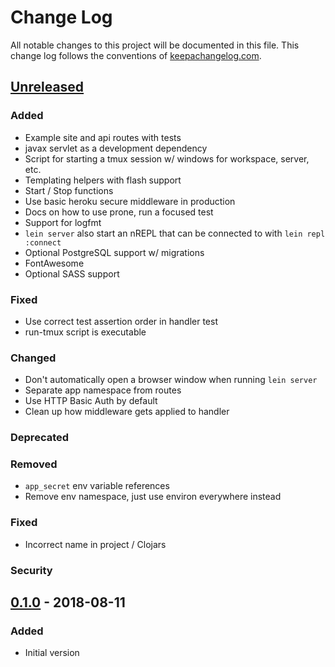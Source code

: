 # Change Log
All notable changes to this project will be documented in this file. This change log follows the conventions of [keepachangelog.com](http://keepachangelog.com/).

## [Unreleased]
### Added
- Example site and api routes with tests
- javax servlet as a development dependency
- Script for starting a tmux session w/ windows for workspace, server, etc.
- Templating helpers with flash support
- Start / Stop functions
- Use basic heroku secure middleware in production
- Docs on how to use prone, run a focused test
- Support for logfmt
- `lein server` also start an nREPL that can be connected to with `lein repl :connect`
- Optional PostgreSQL support w/ migrations
- FontAwesome
- Optional SASS support

### Fixed
- Use correct test assertion order in handler test
- run-tmux script is executable

### Changed
- Don't automatically open a browser window when running `lein server`
- Separate app namespace from routes
- Use HTTP Basic Auth by default
- Clean up how middleware gets applied to handler

### Deprecated
### Removed
- `app_secret` env variable references
- Remove env namespace, just use environ everywhere instead

### Fixed
- Incorrect name in project / Clojars

### Security

## [0.1.0] - 2018-08-11
### Added
- Initial version

[Unreleased]: https://github.com/bnadlerjr/lein-compojure/compare/0.1.0...HEAD
[0.1.0]: https://github.com/bnadlerjr/lein-compojure/tree/v0.1.0
